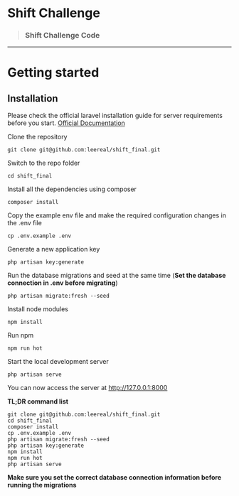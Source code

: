 # Shift Challenge

> ### Shift Challenge Code


----------

# Getting started

## Installation

Please check the official laravel installation guide for server requirements before you start. [Official Documentation](https://laravel.com/docs/5.4/installation#installation)


Clone the repository

    git clone git@github.com:leereal/shift_final.git

Switch to the repo folder

    cd shift_final

Install all the dependencies using composer

    composer install

Copy the example env file and make the required configuration changes in the .env file

    cp .env.example .env

Generate a new application key

    php artisan key:generate

Run the database migrations and seed at the same time (**Set the database connection in .env before migrating**)

    php artisan migrate:fresh --seed

Install node modules

    npm install 

Run npm

    npm run hot

Start the local development server

    php artisan serve

You can now access the server at http://127.0.0.1:8000

**TL;DR command list**

    git clone git@github.com:leereal/shift_final.git
    cd shift_final
    composer install
    cp .env.example .env
    php artisan migrate:fresh --seed
    php artisan key:generate
    npm install
    npm run hot
    php artisan serve

    
**Make sure you set the correct database connection information before running the migrations**
